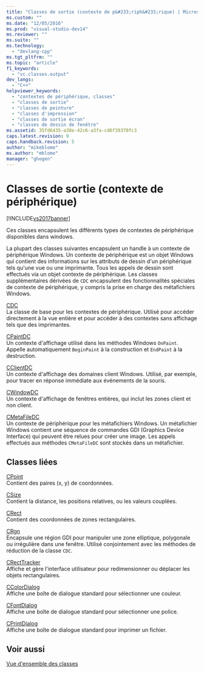 ```yaml
---
title: "Classes de sortie (contexte de p&#233;riph&#233;rique) | Microsoft Docs"
ms.custom: ""
ms.date: "12/05/2016"
ms.prod: "visual-studio-dev14"
ms.reviewer: ""
ms.suite: ""
ms.technology: 
  - "devlang-cpp"
ms.tgt_pltfrm: ""
ms.topic: "article"
f1_keywords: 
  - "vc.classes.output"
dev_langs: 
  - "C++"
helpviewer_keywords: 
  - "contextes de périphérique, classes"
  - "classes de sortie"
  - "classes de peinture"
  - "classes d'impression"
  - "classes de sortie écran"
  - "classes de dessin de fenêtre"
ms.assetid: 35fd6435-a38e-42c6-a3fa-cd6f39370fc3
caps.latest.revision: 9
caps.handback.revision: 5
author: "mikeblome"
ms.author: "mblome"
manager: "ghogen"
---
```

# Classes de sortie (contexte de p&#233;riph&#233;rique)
[!INCLUDE[vs2017banner](../assembler/inline/includes/vs2017banner.md)]

Ces classes encapsulent les différents types de contextes de périphérique disponibles dans windows.  
  
 La plupart des classes suivantes encapsulent un handle à un contexte de périphérique Windows.  Un contexte de périphérique est un objet Windows qui contient des informations sur les attributs de dessin d'un périphérique tels qu'une vue ou une imprimante.  Tous les appels de dessin sont effectués via un objet contexte de périphérique.  Les classes supplémentaires dérivées de `CDC` encapsulent des fonctionnalités spéciales de contexte de périphérique, y compris la prise en charge des métafichiers Windows.  
  
 [CDC](../mfc/reference/cdc-class.md)  
 La classe de base pour les contextes de périphérique.  Utilisé pour accéder directement à la vue entière et pour accéder à des contextes sans affichage tels que des imprimantes.  
  
 [CPaintDC](../mfc/reference/cpaintdc-class.md)  
 Un contexte d'affichage utilisé dans les méthodes Windows `OnPaint`.  Appelle automatiquement `BeginPaint` à la construction et `EndPaint` à la destruction.  
  
 [CClientDC](../mfc/reference/cclientdc-class.md)  
 Un contexte d'affichage des domaines client Windows.  Utilisé, par exemple, pour tracer en réponse immédiate aux événements de la souris.  
  
 [CWindowDC](../mfc/reference/cwindowdc-class.md)  
 Un contexte d'affichage de fenêtres entières, qui inclut les zones client et non client.  
  
 [CMetaFileDC](../mfc/reference/cmetafiledc-class.md)  
 Un contexte de périphérique pour les métafichiers Windows.  Un métafichier Windows contient une séquence de commandes GDI \(Graphics Device Interface\) qui peuvent être relues pour créer une image.  Les appels effectués aux méthodes `CMetaFileDC` sont stockés dans un métafichier.  
  
## Classes liées  
 [CPoint](../atl-mfc-shared/reference/cpoint-class.md)  
 Contient des paires \(x, y\) de coordonnées.  
  
 [CSize](../atl-mfc-shared/reference/csize-class.md)  
 Contient la distance, les positions relatives, ou les valeurs couplées.  
  
 [CRect](../atl-mfc-shared/reference/crect-class.md)  
 Contient des coordonnées de zones rectangulaires.  
  
 [CRgn](../mfc/reference/crgn-class.md)  
 Encapsule une région GDI pour manipuler une zone elliptique, polygonale ou irrégulière dans une fenêtre.  Utilisé conjointement avec les méthodes de réduction de la classe `CDC`.  
  
 [CRectTracker](../mfc/reference/crecttracker-class.md)  
 Affiche et gère l'interface utilisateur pour redimensionner ou déplacer les objets rectangulaires.  
  
 [CColorDialog](../mfc/reference/ccolordialog-class.md)  
 Affiche une boîte de dialogue standard pour sélectionner une couleur.  
  
 [CFontDialog](../mfc/reference/cfontdialog-class.md)  
 Affiche une boîte de dialogue standard pour sélectionner une police.  
  
 [CPrintDialog](../mfc/reference/cprintdialog-class.md)  
 Affiche une boîte de dialogue standard pour imprimer un fichier.  
  
## Voir aussi  
 [Vue d'ensemble des classes](../mfc/class-library-overview.md)